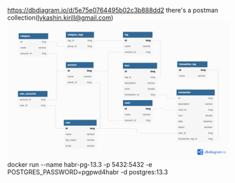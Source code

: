 https://dbdiagram.io/d/5e75e0764495b02c3b888dd2
there's a postman collection(lykashin.kirill@gmail.com)
![](docs/Wallet.png)
docker run --name habr-pg-13.3 -p 5432:5432 -e POSTGRES_PASSWORD=pgpwd4habr -d postgres:13.3
